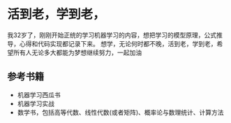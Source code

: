 # 活到老，学到老，
我32岁了，刚刚开始正统的学习机器学习的内容，想把学习的模型原理，公式推导，心得和代码实现都记录下来。
想学，无论何时都不晚，活到老，学到老，希望所有人无论多大都能为梦想继续努力，一起加油

## 参考书籍
+ 机器学习西瓜书
+ 机器学习实战
+ 数学书，包括高等代数、线性代数(或者矩阵)、概率论与数理统计、计算方法